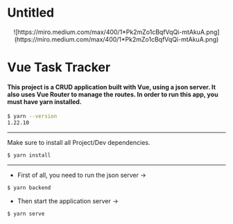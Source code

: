 # Untitled

<p align="center">
![https://miro.medium.com/max/400/1*Pk2mZo1cBqfVqQi-mtAkuA.png](https://miro.medium.com/max/400/1*Pk2mZo1cBqfVqQi-mtAkuA.png)
</p>

# Vue Task Tracker

#### This project is a CRUD application built with Vue, using a json server. It also uses Vue Router to manage the routes. In order to run this app, you must have yarn installed.

```bash
$ yarn --version
1.22.10
```

---

Make sure to install all Project/Dev dependencies.

```bash
$ yarn install
```

---

- First of all, you need to run the json server →

```bash
$ yarn backend
```

- Then start the application server →

```bash
$ yarn serve
```